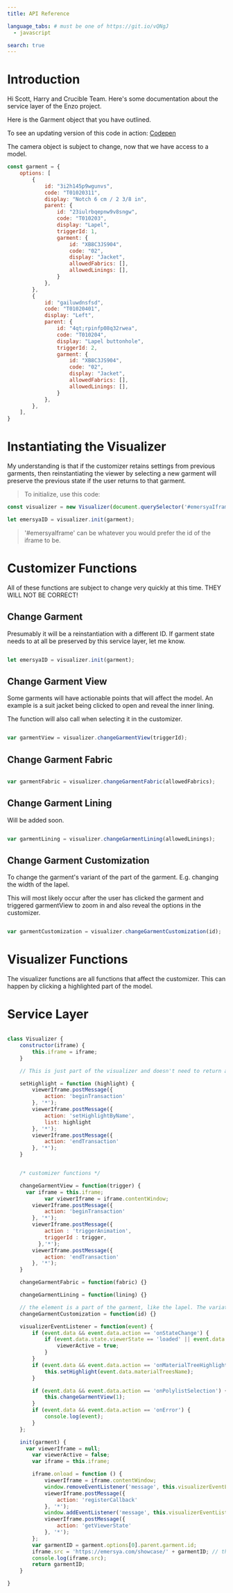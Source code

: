 ```yaml
---
title: API Reference

language_tabs: # must be one of https://git.io/vQNgJ
  - javascript

search: true
---
```


# Introduction

Hi Scott, Harry and Crucible Team. Here's some documentation about the service layer of the Enzo project.

Here is the Garment object that you have outlined.

To see an updating version of this code in action:
[Codepen](https://codepen.io/kylegriffin/pen/qBBoQGr?editors=1011)

The camera object is subject to change, now that we have access to a model.

```javascript
const garment = {
    options: [
        {
            id: "3i2h145p9wgunvs",
            code: "T01020311",
            display: "Notch 6 cm / 2 3/8 in",
            parent: {
                id: "23iulrbqepnw9v8sngw",
                code: "T010203",
                display: "Lapel",
                triggerId: 1,
                garment: {
                    id: "XB8C3JS904",
                    code: "02",
                    display: "Jacket",
                    allowedFabrics: [],
                    allowedLinings: [],
                }
            },
        },
        {
            id: "gailuwdnsfsd",
            code: "T01020401",
            display: "Left",
            parent: {
                id: "4qt;rpinfp08q32rwea",
                code: "T010204",
				display: "Lapel buttonhole",
				triggerId: 2,
                garment: {
                    id: "XB8C3JS904",
                    code: "02",
                    display: "Jacket",
                    allowedFabrics: [],
                    allowedLinings: [],
                }
            },
        },
    ],
}
```


# Instantiating the Visualizer

My understanding is that if the customizer retains settings from previous garments, then reinstantiating the viewer by selecting a new garment will preserve the previous state if the user returns to that garment.

> To initialize, use this code:

```javascript
const visualizer = new Visualizer(document.querySelector('#emersyaIframe'));

let emersyaID = visualizer.init(garment);
```

> '#emersyaIframe' can be whatever you would prefer the id of the iframe to be.


<!-- <aside class="notice">
You must replace <code>meowmeowmeow</code> with your personal API key.
</aside> -->

# Customizer Functions
 
<!-- changeGarment - e.g. jacket, trousers, etc.
- changeGarmentView - e.g. jacket default, jacket open/lining, jacket zoom level, etc.
- changeGarmentFabric
- changeGarmentLining
- onClick - to respond to hotspots
- changeGarmentCustomization -->

<aside class="warning">
All of these functions are subject to change very quickly at this time. THEY WILL NOT BE CORRECT!
</aside>

## Change Garment

Presumably it will be a reinstantiation with a different ID. If garment state needs to at all be preserved by this service layer, let me know.

```javascript

let emersyaID = visualizer.init(garment);
```

## Change Garment View

Some garments will have actionable points that will affect the model. An example is a suit jacket being clicked to open and reveal the inner lining.

The function will also call when selecting it in the customizer.

```javascript

var garmentView = visualizer.changeGarmentView(triggerId);
```

## Change Garment Fabric

```javascript

var garmentFabric = visualizer.changeGarmentFabric(allowedFabrics);
```


## Change Garment Lining

Will be added soon.

```javascript

var garmentLining = visualizer.changeGarmentLining(allowedLinings);
```

## Change Garment Customization

To change the garment's variant of the part of the garment. E.g. changing the width of the lapel.

This will most likely occur after the user has clicked the garment and triggered garmentView to zoom in and also reveal the options in the customizer.

```javascript

var garmentCustomization = visualizer.changeGarmentCustomization(id);
```

# Visualizer Functions

The visualizer functions are all functions that affect the customizer. This can happen by clicking a highlighted part of the model. 


# Service Layer

```javascript

class Visualizer {
    constructor(iframe) {
        this.iframe = iframe;
    }

    // This is just part of the visualizer and doesn't need to return anything currently.

    setHighlight = function (highlight) {
        viewerIframe.postMessage({
            action: 'beginTransaction'
        }, '*');
        viewerIframe.postMessage({
            action: 'setHighlightByName',
            list: highlight
        }, '*');
        viewerIframe.postMessage({
            action: 'endTransaction'
        }, '*');
    }


    /* customizer functions */

    changeGarmentView = function(trigger) {
      var iframe = this.iframe;
            var viewerIframe = iframe.contentWindow;
        viewerIframe.postMessage({
            action: 'beginTransaction'
        }, '*');
        viewerIframe.postMessage({
            action : 'triggerAnimation',
            triggerId : trigger,
          },'*');
        viewerIframe.postMessage({
            action: 'endTransaction'
        }, '*');
    }

    changeGarmentFabric = function(fabric) {}

    changeGarmentLining = function(lining) {}

    // the element is a part of the garment, like the lapel. The variation is what will change to the element.
    changeGarmentCustomization = function(id) {}

    visualizerEventListener = function(event) {
        if (event.data && event.data.action == 'onStateChange') {
            if (event.data.state.viewerState == 'loaded' || event.data.state.viewerState == 'fallbackloaded') {
                viewerActive = true;
            }
        }
        if (event.data && event.data.action == 'onMaterialTreeHighlight') {
            this.setHighlight(event.data.materialTreesName);
        }

        if (event.data && event.data.action == 'onPolylistSelection') {
            this.changeGarmentView(1);
        }
        if (event.data && event.data.action == 'onError') {
            console.log(event);
        }
    };

    init(garment) {
      var viewerIframe = null;
        var viewerActive = false;
        var iframe = this.iframe;

        iframe.onload = function () {
            viewerIframe = iframe.contentWindow;
            window.removeEventListener('message', this.visualizerEventListener, false);
            viewerIframe.postMessage({
                action: 'registerCallback'
            }, '*');
            window.addEventListener('message', this.visualizerEventListener, false);
            viewerIframe.postMessage({
                action: 'getViewerState'
            }, '*');
        };
        var garmentID = garment.options[0].parent.garment.id;
        iframe.src = 'https://emersya.com/showcase/' + garmentID; // this will change when we know the full URL.
        console.log(iframe.src);
        return garmentID;
    }

}

```


